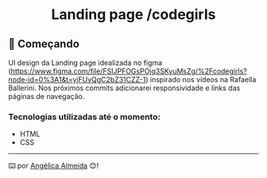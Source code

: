 <h1 align="center"> Landing page /codegirls</h1>

## 🚀 Começando

UI design da Landing page idealizada no figma (https://www.figma.com/file/FSIJPFOGsPOjq3SKyuMsZg/%2Fcodegirls?node-id=0%3A1&t=yjFUvQgC2bZ31CZZ-1) inspirado nos vídeos na Rafaella Ballerini.
Nos próximos commits adicionarei responsividade e links das páginas de navegação.
### Tecnologias utilizadas até o momento:
* HTML
* CSS
---
⌨️ por [Angélica Almeida](https://gist.github.com/angelica) 😊!


